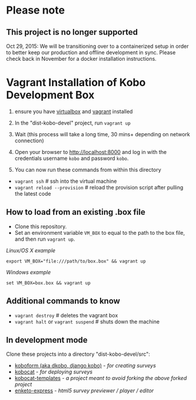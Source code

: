 Please note
===========

This project is no longer supported
-----------------------------------

Oct 29, 2015: We will be transitioning over to a containerized setup in order to better keep our production and offline development in sync. Please check back in November for a docker installation instructions.

Vagrant Installation of Kobo Development Box
============================================

1. ensure you have [virtualbox](http://virtualbox.org) and [vagrant](http://www.vagrantup.com/downloads.html) installed

1. In the "dist-kobo-devel" project, run `vagrant up`

1. Wait (this process will take a long time, 30 mins+ depending on network connection)

1. Open your browser to [http://localhost:8000](http://localhost:8000) and log in with the credentials username `kobo` and password `kobo`.

1. You can now run these commands from within this directory

 * `vagrant ssh` # ssh into the virtual machine
 * `vagrant reload --provision` # reload the provision script after pulling the latest code

How to load from an existing .box file
--------------------------------------
 * Clone this repository.
 * Set an environment variable `VM_BOX` to equal to the path to the box file, and then run `vagrant up`.

_Linux/OS X example_

`export VM_BOX="file:///path/to/box.box" && vagrant up`

_Windows example_

`set VM_BOX=box.box && vagrant up`

Additional commands to know
---------------------------
 * `vagrant destroy` # deletes the vagrant box
 * `vagrant halt` or `vagrant suspend` # shuts down the machine


In development mode
-------------------

Clone these projects into a directory "dist-kobo-devel/src":

 * [koboform (aka dkobo, django kobo)](https://github.com/kobotoolbox/dkobo) - _for creating surveys_
 * [kobocat](https://github.com/kobotoolbox/kobocat) - _for deploying surveys_
 * [kobocat-templates](https://github.com/kobotoolbox/kobocat-template) - _a project meant to avoid forking the above forked project_
 * [enketo-express](https://github.com/kobotoolbox/enketo-express/) - _html5 survey previewer / player / editor_
